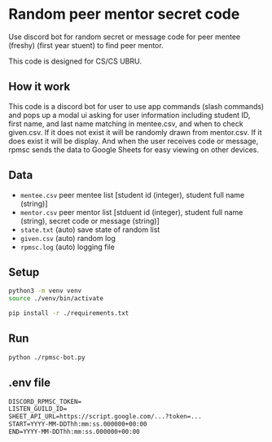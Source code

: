 # Random peer mentor secret code

Use discord bot for random secret or message code for peer mentee (freshy) (first year stuent) to find peer mentor.

This code is designed for CS/CS UBRU.

## How it work

This code is a discord bot for user to use app commands (slash commands) and pops up a modal ui asking for user information including student ID, first name, and last name matching in mentee.csv, and when to check given.csv. If it does not exist it will be randomly drawn from mentor.csv. If it does exist it will be display. And when the user receives code or message, rpmsc sends the data to Google Sheets for easy viewing on other devices.

## Data

- `mentee.csv` peer mentee list [student id (integer), student full name (string)]
- `mentor.csv` peer mentor list [stduent id (integer), student full name (string), secret code or message (string)]
- `state.txt` (auto) save state of random list
- `given.csv` (auto) random log
- `rpmsc.log` (auto) logging file

## Setup

```sh
python3 -m venv venv
source ./venv/bin/activate

pip install -r ./requirements.txt
```

## Run

```sh
python ./rpmsc-bot.py
```

## .env file

```txt
DISCORD_RPMSC_TOKEN=
LISTEN_GUILD_ID=
SHEET_API_URL=https://script.google.com/...?token=...
START=YYYY-MM-DDThh:mm:ss.000000+00:00
END=YYYY-MM-DDThh:mm:ss.000000+00:00
```
